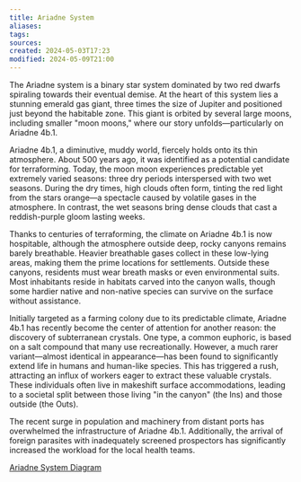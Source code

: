 ```yaml
---
title: Ariadne System
aliases: 
tags: 
sources:
created: 2024-05-03T17:23
modified: 2024-05-09T21:00
---
```


The Ariadne system is a binary star system dominated by two red dwarfs spiraling towards their eventual demise. At the heart of this system lies a stunning emerald gas giant, three times the size of Jupiter and positioned just beyond the habitable zone. This giant is orbited by several large moons, including smaller "moon moons," where our story unfolds—particularly on Ariadne 4b.1.

Ariadne 4b.1, a diminutive, muddy world, fiercely holds onto its thin atmosphere. About 500 years ago, it was identified as a potential candidate for terraforming. Today, the moon moon experiences predictable yet extremely varied seasons: three dry periods interspersed with two wet seasons. During the dry times, high clouds often form, tinting the red light from the stars orange—a spectacle caused by volatile gases in the atmosphere. In contrast, the wet seasons bring dense clouds that cast a reddish-purple gloom lasting weeks.

Thanks to centuries of terraforming, the climate on Ariadne 4b.1 is now hospitable, although the atmosphere outside deep, rocky canyons remains barely breathable. Heavier breathable gases collect in these low-lying areas, making them the prime locations for settlements. Outside these canyons, residents must wear breath masks or even environmental suits. Most inhabitants reside in habitats carved into the canyon walls, though some hardier native and non-native species can survive on the surface without assistance.

Initially targeted as a farming colony due to its predictable climate, Ariadne 4b.1 has recently become the center of attention for another reason: the discovery of subterranean crystals. One type, a common euphoric, is based on a salt compound that many use recreationally. However, a much rarer variant—almost identical in appearance—has been found to significantly extend life in humans and human-like species. This has triggered a rush, attracting an influx of workers eager to extract these valuable crystals. These individuals often live in makeshift surface accommodations, leading to a societal split between those living "in the canyon" (the Ins) and those outside (the Outs).

The recent surge in population and machinery from distant ports has overwhelmed the infrastructure of Ariadne 4b.1. Additionally, the arrival of foreign parasites with inadequately screened prospectors has significantly increased the workload for the local health teams.

[Ariadne System Diagram](assets/Ariadne_System)
